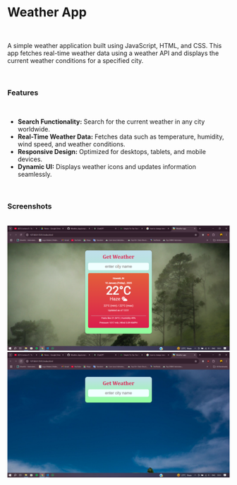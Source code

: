 <h1>Weather App</h1>
<br>
<p>A simple weather application built using JavaScript, HTML, and CSS. This app fetches real-time weather data using a weather API and displays the current weather conditions for a specified city.</p>
<br>
<h3>Features</h3>
<br>
<ul>
<li><b>Search Functionality:</b> Search for the current weather in any city worldwide.</li>

<li><b>Real-Time Weather Data:</b> Fetches data such as temperature, humidity, wind speed, and weather conditions.</li>

<li><b>Responsive Design:</b> Optimized for desktops, tablets, and mobile devices.</li>

<li><b>Dynamic UI:</b> Displays weather icons and updates information seamlessly.</li>
</ul>
<br>
<h3>Screenshots</h3>
<br>
<img src="ss\Screenshot (259).png">
<br>
<img src="ss\Screenshot (260).png">